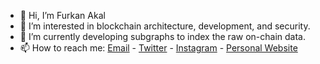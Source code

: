 - 👋 Hi, I’m Furkan Akal
- 👀 I’m interested in blockchain architecture, development, and security.
- 🌱 I’m currently developing subgraphs to index the raw on-chain data.
- 📫 How to reach me: [Email](me@furkanakal.com) - [Twitter](https://twitter.com/furkanakaldev) - [Instagram](https://instagram.com/furkanakaldev) - [Personal Website](https://furkanakal.com)

<!---
furkanakal/furkanakal is a ✨ special ✨ repository because its `README.md` (this file) appears on your GitHub profile.
You can click the Preview link to take a look at your changes.
--->
